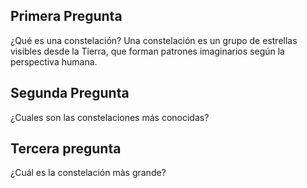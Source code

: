 ## Primera Pregunta

¿Qué es una constelación?
Una constelación es un grupo de estrellas visibles desde la Tierra, que forman patrones imaginarios según la perspectiva humana.

## Segunda Pregunta

¿Cuales son las constelaciones más conocidas?

## Tercera pregunta

¿Cuál es la constelación màs grande?